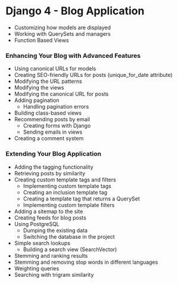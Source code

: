 # Django 4 - Blog Application
- Customizing how models are displayed
- Working with QuerySets and managers
- Function Based Views

### Enhancing Your Blog with Advanced Features
- Using canonical URLs for models
- Creating SEO-friendly URLs for posts (unique_for_date attribute)
- Modifying the URL patterns
- Modifying the views
- Modifying the canonical URL for posts
- Adding pagination
    - Handling pagination errors
- Building class-based views
- Recommending posts by email
    - Creating forms with Django
    - Sending emails in views
- Creating a comment system

### Extending Your Blog Application
 - Adding the tagging functionality
 - Retrieving posts by similarity
 - Creating custom template tags and filters
    - Implementing custom template tags
    - Creating an inclusion template tag
    - Creating a template tag that returns a QuerySet
    - Implementing custom template filters
- Adding a sitemap to the site
- Creating feeds for blog posts
- Using PostgreSQL
    - Dumping the existing data
    - Switching the database in the project
- Simple search lookups
    - Building a search view (SearchVector)
- Stemming and ranking results
- Stemming and removing stop words in different languages
- Weighting queries
- Searching with trigram similarity